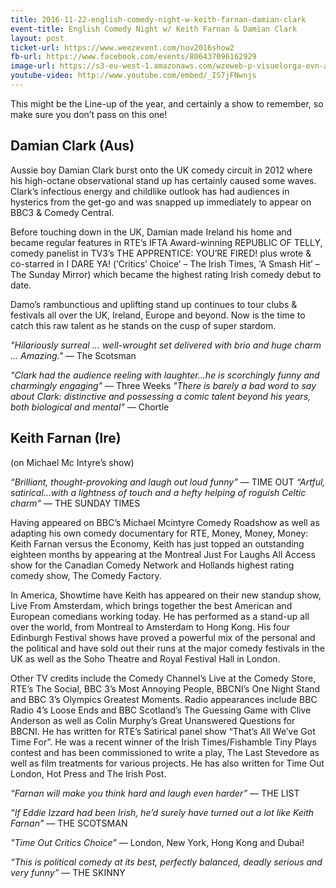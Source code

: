 ```yaml
---
title: 2016-11-22-english-comedy-night-w-keith-farnan-damian-clark
event-title: English Comedy Night w/ Keith Farnan & Damian Clark
layout: post
ticket-url: https://www.weezevent.com/nov2016show2
fb-url: https://www.facebook.com/events/806437096162929
image-url: https://s3-eu-west-1.amazonaws.com/wzeweb-p-visuelorga-evn-affiche-thumb/affiche_201183.thumb53700.1474642583.jpg
youtube-video: http://www.youtube.com/embed/_IS7jFNwnjs
---
```


This might be the Line-up of the year, and certainly a show to remember, so make sure you don’t pass on this one!
 
## Damian Clark (Aus)
 
Aussie boy Damian Clark burst onto the UK comedy circuit in 2012 where his high-octane observational stand up has certainly caused some waves. Clark’s infectious energy and childlike outlook has had audiences in hysterics from the get-go and was snapped up immediately to appear on BBC3 & Comedy Central.
 
Before touching down in the UK, Damian made Ireland his home and became regular features in RTE’s IFTA Award-winning REPUBLIC OF TELLY, comedy panelist in TV3’s THE APPRENTICE: YOU’RE FIRED! plus wrote & co-starred in I DARE YA! (‘Critics’ Choice’ – The Irish Times, ‘A Smash Hit’ – The Sunday Mirror) which became the highest rating Irish comedy debut to date.
 
Damo’s rambunctious and uplifting stand up continues to tour clubs & festivals all over the UK, Ireland, Europe and beyond. Now is the time to catch this raw talent as he stands on the cusp of super stardom.

_"Hilariously surreal ... well-wrought set delivered with brio and huge charm ... Amazing."_ &mdash; The Scotsman
 
_"Clark had the audience reeling with laughter…he is scorchingly funny and charmingly engaging"_ &mdash; Three Weeks
_"There is barely a bad word to say about Clark: distinctive and possessing a comic talent beyond his years, both biological and mental"_ &mdash; Chortle
 
## Keith Farnan (Ire)

(on Michael Mc Intyre’s show)
 
_“Brilliant, thought-provoking and laugh out loud funny”_ &mdash; TIME OUT
_“Artful, satirical…with a lightness of touch and a hefty helping of roguish Celtic charm”_ &mdash; THE SUNDAY TIMES
 
Having appeared on BBC’s Michael Mcintyre Comedy Roadshow as well as adapting his own comedy documentary for RTE, Money, Money, Money: Keith Farnan versus the Economy, Keith has just topped an outstanding eighteen months by appearing at the Montreal Just For Laughs All Access show for the Canadian Comedy Network and Hollands highest rating comedy show, The Comedy Factory.
 
In America, Showtime have Keith has appeared on their new standup show, Live From Amsterdam, which brings together the best American and European comedians working today.
He has performed as a stand-up all over the world, from Montreal to Amsterdam to Hong Kong. His four Edinburgh Festival shows have proved a powerful mix of the personal and the political and have sold out their runs at the major comedy festivals in the UK as well as the Soho Theatre and Royal Festival Hall in London.
 
Other TV credits include the Comedy Channel’s Live at the Comedy Store, RTE’s The Social, BBC 3’s Most Annoying People, BBCNI’s One Night Stand and BBC 3’s Olympics Greatest Moments. Radio appearances include BBC Radio 4’s Loose Ends and BBC Scotland’s The Guessing Game with Clive Anderson as well as Colin Murphy’s Great Unanswered Questions for BBCNI. He has written for RTE’s Satirical panel show “That’s All We’ve Got Time For”. He was a recent winner of the Irish Times/Fishamble Tiny Plays contest and has been commissioned to write a play, The Last Stevedore as well as film treatments for various projects. He has also written for Time Out London, Hot Press and The Irish Post.
 
_“Farnan will make you think hard and laugh even harder”_ &mdash; THE LIST

_“If Eddie Izzard had been Irish, he’d surely have turned out a lot like Keith Farnan”_ &mdash; THE SCOTSMAN

_"Time Out Critics Choice"_ &mdash; London, New York, Hong Kong and Dubai!

_“This is political comedy at its best, perfectly balanced, deadly serious and very funny”_ &mdash; THE SKINNY

